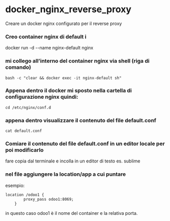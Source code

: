 # docker_nginx_reverse_proxy
Creare un docker nginx configurato per il reverse proxy



### Creo container nginx di default i
docker run -d --name nginx-default nginx


### mi collego all’interno del container nginx via shell (riga di comando)

```
bash -c "clear && docker exec -it nginx-default sh"
```

### Appena dentro il docker mi sposto nella cartella di configurazione nginx quindi:
```
cd /etc/nginx/conf.d
```

### appena dentro visualizzare il contenuto del file default.conf
```
cat default.conf
```

### Comiare il contenuto del file default.conf in un editor locale per poi modificarlo

fare copia dal terminale e incolla in un editor di testo es. sublime

### nel file aggiungere la location/app a cui puntare

esempio:

```
location /odoo1 {
        proxy_pass odoo1:8069;
    }
```
in questo caso odoo1 è il nome del container e la relativa porta.




  

